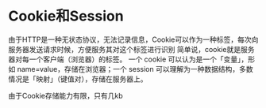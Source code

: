 # Cookie和Session
由于HTTP是一种无状态协议，无法记录信息，Cookie可以作为一种标签，每次向服务器发送请求时候，方便服务其对这个标签进行识别
简单说，cookie就是服务器对每一个客户端（浏览器）的标签。
一个 cookie 可以认为是一个「变量」，形如 name=value，存储在浏览器；一个 session 可以理解为一种数据结构，多数情况是「映射」（键值对），存储在服务器上。

由于Cookie存储能力有限，只有几kb

